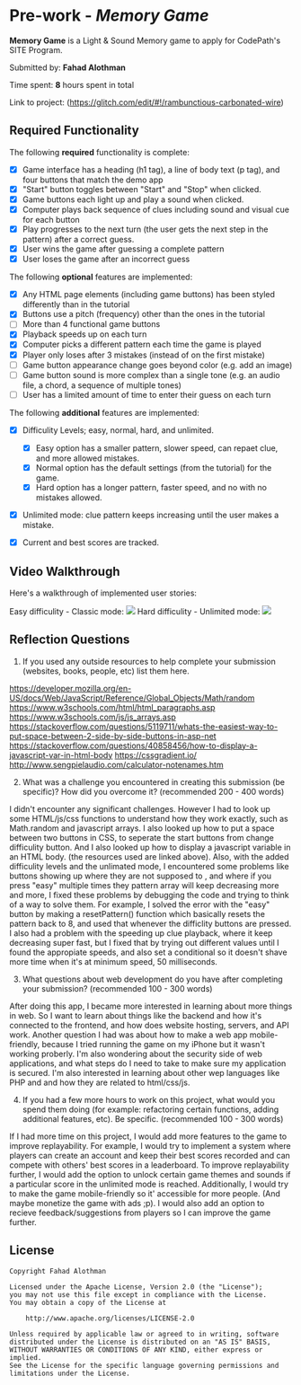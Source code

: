# Pre-work - *Memory Game*

**Memory Game** is a Light & Sound Memory game to apply for CodePath's SITE Program. 

Submitted by: **Fahad Alothman**

Time spent: **8** hours spent in total

Link to project: (https://glitch.com/edit/#!/rambunctious-carbonated-wire)

## Required Functionality

The following **required** functionality is complete:

* [x] Game interface has a heading (h1 tag), a line of body text (p tag), and four buttons that match the demo app
* [x] "Start" button toggles between "Start" and "Stop" when clicked. 
* [x] Game buttons each light up and play a sound when clicked. 
* [x] Computer plays back sequence of clues including sound and visual cue for each button
* [x] Play progresses to the next turn (the user gets the next step in the pattern) after a correct guess. 
* [x] User wins the game after guessing a complete pattern
* [x] User loses the game after an incorrect guess

The following **optional** features are implemented:

* [x] Any HTML page elements (including game buttons) has been styled differently than in the tutorial
* [x] Buttons use a pitch (frequency) other than the ones in the tutorial
* [ ] More than 4 functional game buttons
* [x] Playback speeds up on each turn
* [x] Computer picks a different pattern each time the game is played
* [x] Player only loses after 3 mistakes (instead of on the first mistake)
* [ ] Game button appearance change goes beyond color (e.g. add an image)
* [ ] Game button sound is more complex than a single tone (e.g. an audio file, a chord, a sequence of multiple tones)
* [ ] User has a limited amount of time to enter their guess on each turn

The following **additional** features are implemented:

* [x] Difficulity Levels; easy, normal, hard, and unlimited.
  * [x] Easy option has a smaller pattern, slower speed, can repaet clue, and more allowed mistakes.
  * [x] Normal option has the default settings (from the tutorial) for the game.
  * [x] Hard option has a longer pattern, faster speed, and no with no mistakes allowed.
* [x]  Unlimited mode: clue pattern keeps increasing until the user makes a mistake.  
* [x] Current and best scores are tracked.  


## Video Walkthrough

Here's a walkthrough of implemented user stories:

Easy difficulity - Classic mode:
![](https://im3.ezgif.com/tmp/ezgif-3-2b6e63eb78a5.gif)
Hard difficulity - Unlimited mode:
![](https://im3.ezgif.com/tmp/ezgif-3-bbecec7fc850.gif)

## Reflection Questions
1. If you used any outside resources to help complete your submission (websites, books, people, etc) list them here. 

https://developer.mozilla.org/en-US/docs/Web/JavaScript/Reference/Global_Objects/Math/random
https://www.w3schools.com/html/html_paragraphs.asp
https://www.w3schools.com/js/js_arrays.asp
https://stackoverflow.com/questions/5119711/whats-the-easiest-way-to-put-space-between-2-side-by-side-buttons-in-asp-net
https://stackoverflow.com/questions/40858456/how-to-display-a-javascript-var-in-html-body
https://cssgradient.io/
http://www.sengpielaudio.com/calculator-notenames.htm

2. What was a challenge you encountered in creating this submission (be specific)? How did you overcome it? (recommended 200 - 400 words) 

I didn't encounter any significant challenges. However I had to look up some HTML/js/css functions to understand how they work exactly, such as 
Math.random and javascript arrays. I also looked up how to put a space between two buttons in CSS, to seperate the start buttons from
change difficulity button. And I also looked up how to display a javascript variable in an HTML body. (the resources used are linked above).
Also, with the added difficulity levels and the unlimated mode, I encountered some problems like buttons showing up where they are not supposed to
, and where if you press "easy" multiple times they pattern array will keep decreasing more and more, I fixed these problems by debugging the code
and trying to think of a way to solve them. For example, I solved the error with the "easy" button by making a resetPattern() function which basically
resets the pattern back to 8, and used that whenever the difficlity buttons are pressed. I also had a problem with the speeding up clue playback, where
it keep decreasing super fast, but I fixed that by trying out different values until I found the appropiate speeds, and also set a conditional so it 
doesn't shave more time when it's at minimum speed, 50 milliseconds.

3. What questions about web development do you have after completing your submission? (recommended 100 - 300 words) 

After doing this app, I became more interested in learning about more things in web. So I want to learn about things like the backend and how it's connected to the frontend, and how does website hosting, servers, and API work.
Another question I had was about how to make a web app mobile-friendly, because I tried running the game on my iPhone but it wasn't working proberly.
I'm also wondering about the security side of web applications, and what steps do I need to take to make sure my application is secured.
I'm also interested in learning about other wep languages like PHP and and how they are related to html/css/js.

4. If you had a few more hours to work on this project, what would you spend them doing (for example: refactoring certain functions, adding additional features, etc). Be specific. (recommended 100 - 300 words) 

If I had more time on this project, I would add more features to the game to improve replayability. For example, I would try to implement a system where players can create an account and keep their best scores recorded and can compete with others' best scores in a leaderboard. 
To improve replayability further, I would add the option to unlock certain game themes and sounds if a particular score in the unlimited mode is reached.
Additionally, I would try to make the game mobile-friendly so it' accessible for more people. (And maybe monetize the game with ads ;p).
I would also add an option to recieve feedback/suggestions from players so I can improve the game further.


## License

    Copyright Fahad Alothman

    Licensed under the Apache License, Version 2.0 (the "License");
    you may not use this file except in compliance with the License.
    You may obtain a copy of the License at

        http://www.apache.org/licenses/LICENSE-2.0

    Unless required by applicable law or agreed to in writing, software
    distributed under the License is distributed on an "AS IS" BASIS,
    WITHOUT WARRANTIES OR CONDITIONS OF ANY KIND, either express or implied.
    See the License for the specific language governing permissions and
    limitations under the License.